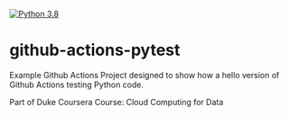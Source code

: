 [![Python 3.8](https://github.com/Jeanielmj/github-actions-pytest/actions/workflows/main.yml/badge.svg)](https://github.com/Jeanielmj/github-actions-pytest/actions/workflows/main.yml)

# github-actions-pytest

Example Github Actions Project designed to show how a hello version of Github Actions testing Python code.

Part of Duke Coursera Course: Cloud Computing for Data
